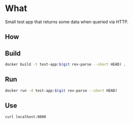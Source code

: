 # What

Small test app that returns some data when queried via HTTP.

## How

## Build

```bash
docker build -t test-app:$(git rev-parse --short HEAD) .
```

## Run

```bash
docker run -d test-app:$(git rev-parse --short HEAD)
```

## Use

```bash
curl localhost:8080
```
